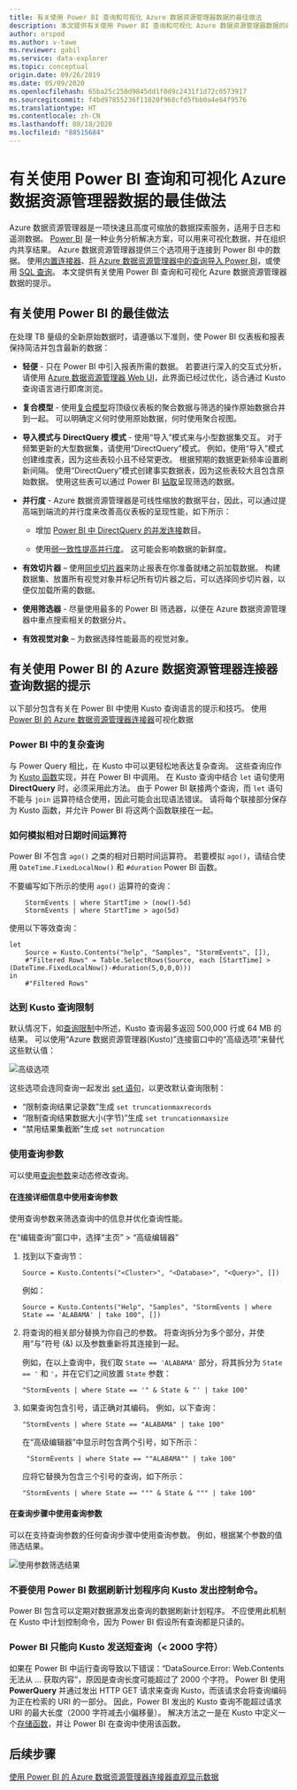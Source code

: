 ```yaml
---
title: 有关使用 Power BI 查询和可视化 Azure 数据资源管理器数据的最佳做法
description: 本文提供有关使用 Power BI 查询和可视化 Azure 数据资源管理器数据的最佳做法。
author: orspod
ms.author: v-tawe
ms.reviewer: gabil
ms.service: data-explorer
ms.topic: conceptual
origin.date: 09/26/2019
ms.date: 05/09/2020
ms.openlocfilehash: 65ba25c250d9845dd1f0d9c2431f1d72c0573917
ms.sourcegitcommit: f4bd97855236f11020f968cfd5fbb0a4e84f9576
ms.translationtype: HT
ms.contentlocale: zh-CN
ms.lasthandoff: 08/18/2020
ms.locfileid: "88515684"
---
```

# <a name="best-practices-for-using-power-bi-to-query-and-visualize-azure-data-explorer-data"></a>有关使用 Power BI 查询和可视化 Azure 数据资源管理器数据的最佳做法

Azure 数据资源管理器是一项快速且高度可缩放的数据探索服务，适用于日志和遥测数据。 [Power BI](https://docs.microsoft.com/power-bi/) 是一种业务分析解决方案，可以用来可视化数据，并在组织内共享结果。 Azure 数据资源管理器提供三个选项用于连接到 Power BI 中的数据。 使用[内置连接器](power-bi-connector.md)、[将 Azure 数据资源管理器中的查询导入 Power BI](power-bi-imported-query.md)，或使用 [SQL 查询](power-bi-sql-query.md)。 本文提供有关使用 Power BI 查询和可视化 Azure 数据资源管理器数据的提示。 

## <a name="best-practices-for-using-power-bi"></a>有关使用 Power BI 的最佳做法 

在处理 TB 量级的全新原始数据时，请遵循以下准则，使 Power BI 仪表板和报表保持简洁并包含最新的数据：

* **轻便** - 只在 Power BI 中引入报表所需的数据。 若要进行深入的交互式分析，请使用 [Azure 数据资源管理器 Web UI](web-query-data.md)，此界面已经过优化，适合通过 Kusto 查询语言进行即席浏览。

* **复合模型** - 使用[复合模型](https://docs.microsoft.com/power-bi/desktop-composite-models)将顶级仪表板的聚合数据与筛选的操作原始数据合并到一起。 可以明确定义何时使用原始数据，何时使用聚合视图。 

* **导入模式与 DirectQuery 模式** - 使用“导入”模式来与小型数据集交互。  对于频繁更新的大型数据集，请使用“DirectQuery”模式。  例如，使用“导入”模式创建维度表，因为这些表较小且不经常更改。  根据预期的数据更新频率设置刷新间隔。 使用“DirectQuery”模式创建事实数据表，因为这些表较大且包含原始数据。  使用这些表可以通过 Power BI [钻取](https://docs.microsoft.com/power-bi/desktop-drillthrough)呈现筛选的数据。

* **并行度** - Azure 数据资源管理器是可线性缩放的数据平台，因此，可以通过提高端到端流的并行度来改善高仪表板的呈现性能，如下所示：

   * 增加 [Power BI 中 DirectQuery 的并发连接](https://docs.microsoft.com/power-bi/desktop-directquery-about#maximum-number-of-connections-option-for-directquery)数目。

   * 使用[弱一致性提高并行度](/data-explorer/kusto/concepts/queryconsistency)。 这可能会影响数据的新鲜度。

* **有效切片器** – 使用[同步切片器](https://docs.microsoft.com/power-bi/visuals/power-bi-visualization-slicers#sync-and-use-slicers-on-other-pages)来防止报表在你准备就绪之前加载数据。 构建数据集、放置所有视觉对象并标记所有切片器之后，可以选择同步切片器，以便仅加载所需的数据。

* **使用筛选器** - 尽量使用最多的 Power BI 筛选器，以便在 Azure 数据资源管理器中重点搜索相关的数据分片。

* **有效视觉对象** – 为数据选择性能最高的视觉对象。

## <a name="tips-for-using-the-azure-data-explorer-connector-for-power-bi-to-query-data"></a>有关使用 Power BI 的 Azure 数据资源管理器连接器查询数据的提示

以下部分包含有关在 Power BI 中使用 Kusto 查询语言的提示和技巧。 使用 [Power BI 的 Azure 数据资源管理器连接器](power-bi-connector.md)可视化数据

### <a name="complex-queries-in-power-bi"></a>Power BI 中的复杂查询

与 Power Query 相比，在 Kusto 中可以更轻松地表达复杂查询。 这些查询应作为 [Kusto 函数](/data-explorer/kusto/query/functions/index)实现，并在 Power BI 中调用。 在 Kusto 查询中结合 `let` 语句使用 **DirectQuery** 时，必须采用此方法。 由于 Power BI 联接两个查询，而 `let` 语句不能与 `join` 运算符结合使用，因此可能会出现语法错误。 请将每个联接部分保存为 Kusto 函数，并允许 Power BI 将这两个函数联接在一起。

### <a name="how-to-simulate-a-relative-date-time-operator"></a>如何模拟相对日期时间运算符

Power BI 不包含 `ago()` 之类的相对日期时间运算符。 
若要模拟 `ago()`，请结合使用 `DateTime.FixedLocalNow()` 和 `#duration` Power BI 函数。

不要编写如下所示的使用 `ago()` 运算符的查询：

```kusto
    StormEvents | where StartTime > (now()-5d)
    StormEvents | where StartTime > ago(5d)
``` 

使用以下等效查询：

```powerquery-m
let
    Source = Kusto.Contents("help", "Samples", "StormEvents", []),
    #"Filtered Rows" = Table.SelectRows(Source, each [StartTime] > (DateTime.FixedLocalNow()-#duration(5,0,0,0)))
in
    #"Filtered Rows"
```

### <a name="reaching-kusto-query-limits"></a>达到 Kusto 查询限制 

默认情况下，如[查询限制](/data-explorer/kusto/concepts/querylimits)中所述，Kusto 查询最多返回 500,000 行或 64 MB 的结果。 可以使用“Azure 数据资源管理器(Kusto)”连接窗口中的“高级选项”来替代这些默认值：  

![高级选项](media/power-bi-best-practices/advanced-options.png)

这些选项会连同查询一起发出 [set 语句](/data-explorer/kusto/query/setstatement)，以更改默认查询限制：

  * “限制查询结果记录数”生成 `set truncationmaxrecords`
  * “限制查询结果数据大小(字节)”生成 `set truncationmaxsize`
  * “禁用结果集截断”生成 `set notruncation`

### <a name="using-query-parameters"></a>使用查询参数

可以使用[查询参数](/data-explorer/kusto/query/queryparametersstatement)来动态修改查询。 

#### <a name="using-a-query-parameter-in-the-connection-details"></a>在连接详细信息中使用查询参数

使用查询参数来筛选查询中的信息并优化查询性能。
 
在“编辑查询”窗口中，选择“主页” > “高级编辑器”   

1. 找到以下查询节：

    ```powerquery-m
    Source = Kusto.Contents("<Cluster>", "<Database>", "<Query>", [])
    ```
   
   例如：

    ```powerquery-m
    Source = Kusto.Contents("Help", "Samples", "StormEvents | where State == 'ALABAMA' | take 100", [])
    ```

1. 将查询的相关部分替换为你自己的参数。 将查询拆分为多个部分，并使用“与”符号 (&) 以及参数重新将其连接到一起。

   例如，在以上查询中，我们取 `State == 'ALABAMA'` 部分，将其拆分为 `State == '` 和 `'`，并在它们之间放置 `State` 参数：
   
    ```kusto
    "StormEvents | where State == '" & State & "' | take 100"
    ```

1. 如果查询包含引号，请正确对其编码。 例如，以下查询： 

   ```kusto
   "StormEvents | where State == "ALABAMA" | take 100" 
   ```

   在“高级编辑器”中显示时包含两个引号，如下所示： 

   ```kusto
    "StormEvents | where State == ""ALABAMA"" | take 100"
   ```

   应将它替换为包含三个引号的查询，如下所示：

   ```kusto
   "StormEvents | where State == """ & State & """ | take 100"
   ```

#### <a name="use-a-query-parameter-in-the-query-steps"></a>在查询步骤中使用查询参数

可以在支持查询参数的任何查询步骤中使用查询参数。 例如，根据某个参数的值筛选结果。

![使用参数筛选结果](media/power-bi-best-practices/filter-using-parameter.png)

### <a name="dont-use-power-bi-data-refresh-scheduler-to-issue-control-commands-to-kusto"></a>不要使用 Power BI 数据刷新计划程序向 Kusto 发出控制命令。

Power BI 包含可以定期对数据源发出查询的数据刷新计划程序。 不应使用此机制在 Kusto 中计划控制命令，因为 Power BI 假设所有查询都是只读的。

### <a name="power-bi-can-send-only-short-lt2000-characters-queries-to-kusto"></a>Power BI 只能向 Kusto 发送短查询（&lt; 2000 字符）

如果在 Power BI 中运行查询导致以下错误：“DataSource.Error:  Web.Contents 无法从 ... 获取内容”，原因是查询长度可能超过了 2000 个字符。 Power BI 使用 **PowerQuery** 并通过发出 HTTP GET 请求来查询 Kusto，而该请求会将查询编码为正在检索的 URI 的一部分。 因此，Power BI 发出的 Kusto 查询不能超过请求 URI 的最大长度（2000 字符减去小偏移量）。 解决方法之一是在 Kusto 中定义一个[存储函数](/data-explorer/kusto/query/schema-entities/stored-functions)，并让 Power BI 在查询中使用该函数。

## <a name="next-steps"></a>后续步骤

[使用 Power BI 的 Azure 数据资源管理器连接器直观显示数据](power-bi-connector.md)




